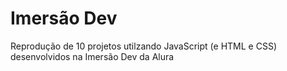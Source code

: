 # Imersão Dev
Reprodução de 10 projetos utilzando JavaScript (e HTML e CSS) desenvolvidos na Imersão Dev da Alura
